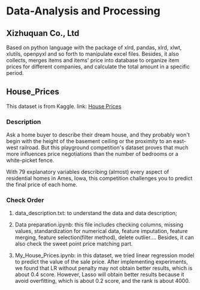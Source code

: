 # Data-Analysis and Processing

## Xizhuquan Co., Ltd
Based on python language with the package of xlrd, pandas, xlrd, xlwt, xlutils, openpyxl and so forth to manipulate excel files. Besides, it also collects, merges items and items' price into database to organize item prices for different companies, and calculate the total amount in a specific period.

## House_Prices
This dataset is from Kaggle. link: [House Prices](https://www.kaggle.com/c/house-prices-advanced-regression-techniques/overview)

### Description
Ask a home buyer to describe their dream house, and they probably won't begin with the height of the basement ceiling or the proximity to an east-west railroad. But this playground competition's dataset proves that much more influences price negotiations than the number of bedrooms or a white-picket fence.

With 79 explanatory variables describing (almost) every aspect of residential homes in Ames, Iowa, this competition challenges you to predict the final price of each home.

### Check Order
1. data_description.txt: to understand the data and data description;

2. Data preparation.ipynb: this file includes checking columns, missing values, standardization for numerical data, feature imputation, feature merging, feature selection(filter method), delete outlier.... Besides, it can also check the sweet point price matching part.

3. My_House_Prices.ipynb: in this dataset, we tried linear regression model to predict the value of the sale price. After implementing experiments, we found that LR without penalty may not obtain better results, which is about 0.4 score. However, Lasso will obtain better results because it avoid overfitting, which is about 0.2 score, and the rank is about 4000.
